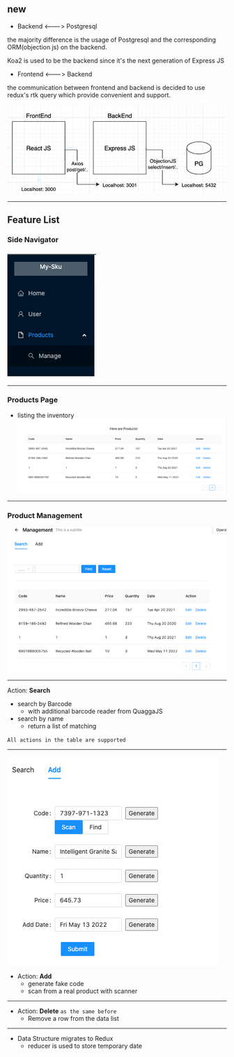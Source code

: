 
## new

* Backend <---> Postgresql

the majority difference is the usage of Postgresql 
and the corresponding ORM(objection js) on the backend.

Koa2 is used to be the backend since it's 
the next generation of Express JS

* Frontend <---> Backend

the communication between frontend and backend is
decided to use redux's rtk query which provide convenient
and support.

![](readme/pg-koa.png)

---

## Feature List

### Side Navigator

### ![](readme/side_navigator.png)

---

### Products Page
* listing the inventory
![](readme/list.png)

---

### Product Management
![](readme/product_manage.png)

---

Action: **Search**
* search by Barcode
  * with additional barcode reader from QuaggaJS
* search by name
  * return a list of matching
  
`All actions in the table are supported`

---

![](readme/add.png)
* Action: **Add**
  * generate fake code 
  * scan from a real product with scanner

---

* Action: **Delete** `as the same before`
  * Remove a row from the data list
  
---

* Data Structure migrates to Redux
  * reducer is used to store temporary date